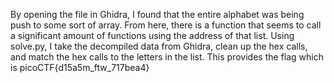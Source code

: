 By opening the file in Ghidra, I found that the entire alphabet was being push to some sort of array.
From here, there is a function that seems to call a significant amount of functions using the address of that list.
Using solve.py, I take the decompiled data from Ghidra, clean up the hex calls, and match the hex calls to the letters in the list.
This provides the flag which is picoCTF{d15a5m_ftw_717bea4}
